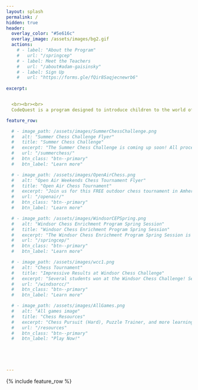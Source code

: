 ```yaml
---
layout: splash
permalink: /
hidden: true
header:
  overlay_color: "#5e616c"
  overlay_image: /assets/images/bg2.gif
  actions:
    # - label: "About the Program"
    #   url: "/springcep"
    # - label: Meet the Teachers
    #   url: "/about#adam-gaisinsky"
    # - label: Sign Up
    #   url: "https://forms.gle/fQir8Saqjecnewrb6"
  
excerpt: 


  <br><br><br>
  CodeQuest is a program designed to introduce children to the world of computer science! From July 24-28, we invite students from grades 5-8 to join a welcoming and engaging atmosphere to learn to code. By the end of the camp, students will have the tools to be able to create their own games!

feature_row:

  # - image_path: /assets/images/SummerChessChallenge.png
  #   alt: "Summer Chess Challenge Flyer"
  #   title: "Summer Chess Challenge"
  #   excerpt: "The Summer Chess Challenge is coming up soon! All proceeds go towards UNICEF's Ukraine Emergency Fund."
  #   url: "/summerchess/"
  #   btn_class: "btn--primary"
  #   btn_label: "Learn more"

  # - image_path: /assets/images/OpenAirChess.png
  #   alt: "Open Air Weekends Chess Tournament Flyer"
  #   title: "Open Air Chess Tournament"
  #   excerpt: "Join us for this FREE outdoor chess tournament in Amherstburg! Everyone is welcome to play!"
  #   url: "/openair/"
  #   btn_class: "btn--primary"
  #   btn_label: "Learn more"

  # - image_path: /assets/images/WindsorCEPSpring.png
  #   alt: "Windsor Chess Enrichment Program Spring Session"
  #   title: "Windsor Chess Enrichment Program Spring Session"
  #   excerpt: "The Windsor Chess Enrichment Program Spring Session is starting April 8th! Learn more by clicking the button below!"
  #   url: "/springcep/"
  #   btn_class: "btn--primary"
  #   btn_label: "Learn more"

  # - image_path: /assets/images/wcc1.png
  #   alt: "Chess Tournament"
  #   title: "Impressive Results at Windsor Chess Challenge"
  #   excerpt: "Several students won at the Windsor Chess Challenge! See our medallists by clicking the link below!"
  #   url: "/windsorcc/"
  #   btn_class: "btn--primary"
  #   btn_label: "Learn more"  

  # - image_path: /assets/images/AllGames.png
  #   alt: "All games image"
  #   title: "Chess Resources"
  #   excerpt: "Chess Pursuit (Hard), Puzzle Trainer, and more learning resources!"
  #   url: "/resources"
  #   btn_class: "btn--primary"
  #   btn_label: "Play Now!"





---
```


{% include feature_row %}

